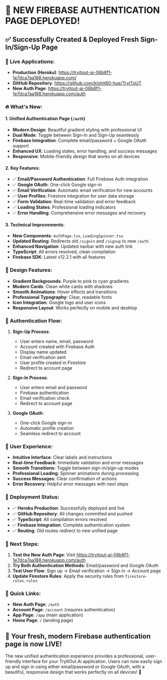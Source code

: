 # 🎉 **NEW FIREBASE AUTHENTICATION PAGE DEPLOYED!**

## ✅ **Successfully Created & Deployed Fresh Sign-In/Sign-Up Page**

### 🚀 **Live Applications:**
- **Production (Heroku)**: https://tryitout-ai-06b6f1-1e7dca7aa188.herokuapp.com/
- **GitHub Repository**: https://github.com/klohit60-hue/TryIToUT
- **New Auth Page**: https://tryitout-ai-06b6f1-1e7dca7aa188.herokuapp.com/auth

### 🔥 **What's New:**

#### **1. Unified Authentication Page (`/auth`)**
- **Modern Design**: Beautiful gradient styling with professional UI
- **Dual Mode**: Toggle between Sign-In and Sign-Up seamlessly
- **Firebase Integration**: Complete email/password + Google OAuth support
- **Enhanced UX**: Loading states, error handling, and success messages
- **Responsive**: Mobile-friendly design that works on all devices

#### **2. Key Features:**
- ✅ **Email/Password Authentication**: Full Firebase Auth integration
- ✅ **Google OAuth**: One-click Google sign-in
- ✅ **Email Verification**: Automatic email verification for new accounts
- ✅ **User Profiles**: Firestore integration for user data storage
- ✅ **Form Validation**: Real-time validation and error feedback
- ✅ **Loading States**: Professional loading indicators
- ✅ **Error Handling**: Comprehensive error messages and recovery

#### **3. Technical Improvements:**
- **New Components**: `AuthPage.tsx`, `LoadingSpinner.tsx`
- **Updated Routing**: Redirects old `/signin` and `/signup` to new `/auth`
- **Enhanced Navigation**: Updated navbar with new auth link
- **TypeScript**: All errors resolved, clean compilation
- **Firebase SDK**: Latest v12.2.1 with all features

### 🎨 **Design Features:**
- **Gradient Backgrounds**: Purple to pink to cyan gradients
- **Modern Cards**: Clean white cards with shadows
- **Smooth Animations**: Hover effects and transitions
- **Professional Typography**: Clear, readable fonts
- **Icon Integration**: Google logo and user icons
- **Responsive Layout**: Works perfectly on mobile and desktop

### 🔧 **Authentication Flow:**
1. **Sign-Up Process**:
   - User enters name, email, password
   - Account created with Firebase Auth
   - Display name updated
   - Email verification sent
   - User profile created in Firestore
   - Redirect to account page

2. **Sign-In Process**:
   - User enters email and password
   - Firebase authentication
   - Email verification check
   - Redirect to account page

3. **Google OAuth**:
   - One-click Google sign-in
   - Automatic profile creation
   - Seamless redirect to account

### 📱 **User Experience:**
- **Intuitive Interface**: Clear labels and instructions
- **Real-time Feedback**: Immediate validation and error messages
- **Smooth Transitions**: Toggle between sign-in/sign-up modes
- **Professional Loading**: Spinner animations during processing
- **Success Messages**: Clear confirmation of actions
- **Error Recovery**: Helpful error messages with next steps

### 🚀 **Deployment Status:**
- ✅ **Heroku Production**: Successfully deployed and live
- ✅ **GitHub Repository**: All changes committed and pushed
- ✅ **TypeScript**: All compilation errors resolved
- ✅ **Firebase Integration**: Complete authentication system
- ✅ **Routing**: Old routes redirect to new unified page

### 🎯 **Next Steps:**
1. **Test the New Auth Page**: Visit https://tryitout-ai-06b6f1-1e7dca7aa188.herokuapp.com/auth
2. **Try Both Authentication Methods**: Email/password and Google OAuth
3. **Test User Flow**: Sign up → Email verification → Sign in → Account page
4. **Update Firestore Rules**: Apply the security rules from `firestore-rules.rules`

### 🔗 **Quick Links:**
- **New Auth Page**: `/auth`
- **Account Page**: `/account` (requires authentication)
- **App Page**: `/app` (main application)
- **Home Page**: `/` (landing page)

## 🎉 **Your fresh, modern Firebase authentication page is now LIVE!**

The new unified authentication experience provides a professional, user-friendly interface for your TryItOut.Ai application. Users can now easily sign up and sign in using either email/password or Google OAuth, with a beautiful, responsive design that works perfectly on all devices! 🚀
